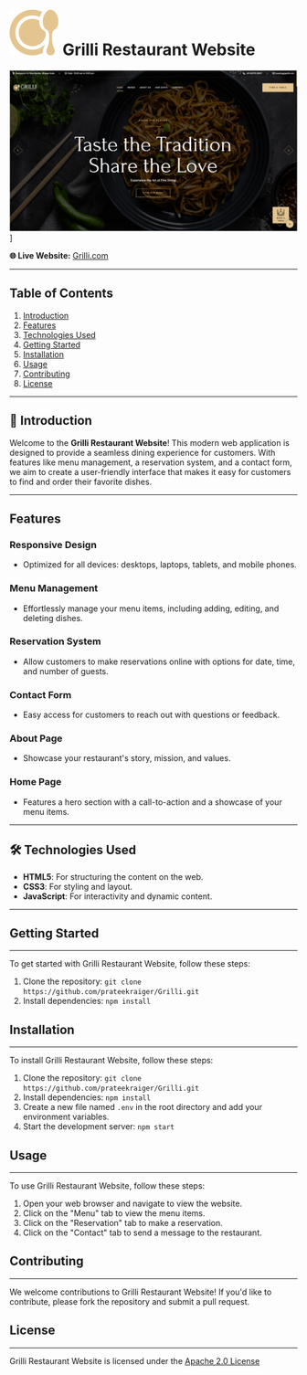 # [![Grilli Logo](favicon.svg)](https://grillirestaurant.com) Grilli Restaurant Website

![](preview.png)]

**🌐 Live Website:** [Grilli.com](https://prateekraiger.github.io/Grilli/)

---

##  Table of Contents

1. [Introduction](#introduction)
2. [Features](#features)
3. [Technologies Used](#technologies-used)
4. [Getting Started](#getting-started)
5. [Installation](#installation)
6. [Usage](#usage)
7. [Contributing](#contributing)
8. [License](#license)

---

## 🥗 Introduction

Welcome to the **Grilli Restaurant Website**! This modern web application is designed to provide a seamless dining experience for customers. With features like menu management, a reservation system, and a contact form, we aim to create a user-friendly interface that makes it easy for customers to find and order their favorite dishes.

---

##  Features

### Responsive Design
- Optimized for all devices: desktops, laptops, tablets, and mobile phones.

###  Menu Management
- Effortlessly manage your menu items, including adding, editing, and deleting dishes.

###  Reservation System
- Allow customers to make reservations online with options for date, time, and number of guests.

###  Contact Form
- Easy access for customers to reach out with questions or feedback.

###  About Page
- Showcase your restaurant's story, mission, and values.

###  Home Page
- Features a hero section with a call-to-action and a showcase of your menu items.

---

## 🛠️ Technologies Used

- **HTML5**: For structuring the content on the web.
- **CSS3**: For styling and layout.
- **JavaScript**: For interactivity and dynamic content.

---

##  Getting Started

------------------

To get started with Grilli Restaurant Website, follow these steps:

1. Clone the repository: `git clone https://github.com/prateekraiger/Grilli.git`
2. Install dependencies: `npm install`

##  Installation
--------------- 

To install Grilli Restaurant Website, follow these steps:

1. Clone the repository: `git clone https://github.com/prateekraiger/Grilli.git`
2. Install dependencies: `npm install`
3. Create a new file named `.env` in the root directory and add your environment variables.
4. Start the development server: `npm start`

##  Usage
--------

To use Grilli Restaurant Website, follow these steps:

1. Open your web browser and navigate to view the website.
2. Click on the "Menu" tab to view the menu items.
3. Click on the "Reservation" tab to make a reservation.
4. Click on the "Contact" tab to send a message to the restaurant.

## Contributing
--------------

We welcome contributions to Grilli Restaurant Website! If you'd like to contribute, please fork the repository and submit a pull request.

##  License
----------

Grilli Restaurant Website is licensed under the [Apache 2.0 License](http://www.apache.org/licenses/)

